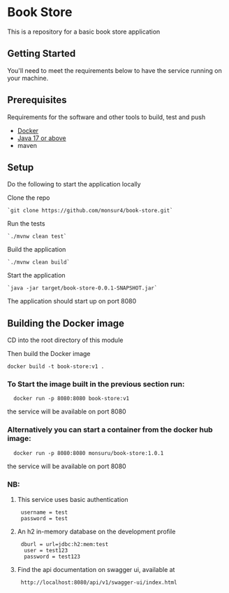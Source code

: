 # Book Store

This is a repository for a basic book store application

## Getting Started

You'll need to meet the requirements below to have the service running on your machine.

## Prerequisites
Requirements for the software and other tools to build, test and push
- [Docker](https://www.docker.com)
- [Java 17 or above](https://www.oracle.com/java/technologies/javase/jdk17-archive-downloads.html)
- maven

## Setup
Do the following to start the application locally

Clone the repo
    
    `git clone https://github.com/monsur4/book-store.git`

Run the tests

    `./mvnw clean test`

Build the application

    `./mvnw clean build`

Start the application

    `java -jar target/book-store-0.0.1-SNAPSHOT.jar`
The application should start up on port 8080

## Building the Docker image
CD into the root directory of this module

Then build the Docker image

    docker build -t book-store:v1 .

### To Start the image built in the previous section run:

      docker run -p 8080:8080 book-store:v1
the service will be available on port 8080

### Alternatively you can start a container from the docker hub image:

      docker run -p 8080:8080 monsuru/book-store:1.0.1
the service will be available on port 8080

### NB: 
1. This service uses basic authentication

        username = test
        password = test
2. An h2 in-memory database on the development profile

        dburl = url=jdbc:h2:mem:test
         user = test123
         password = test123
3. Find the api documentation on swagger ui, available at 

        http://localhost:8080/api/v1/swagger-ui/index.html